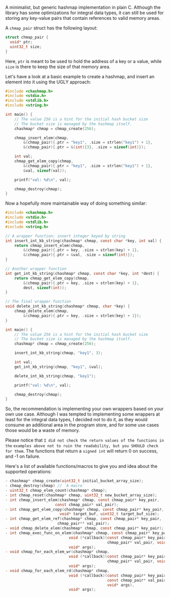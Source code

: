 A minimalist, but generic hashmap implementation in plain C. Although the
library has some optimizations for integral data types, it can still be used
for storing any key-value pairs that contain references to valid memory areas.

A `chmap_pair` struct has the following layout:
```c
struct chmap_pair {
  void* ptr;
  uint32_t size;
}
```

Here, `ptr` is meant to be used to hold the address of a key or a value, while
`size` is there to keep the size of that memory area.

Let's have a look at a basic example to create a hashmap, and insert an element
into it using the UGLY approach:

```c
#include <chashmap.h>
#include <stdio.h>
#include <stdlib.h>
#include <string.h>

int main() {
    // The value 256 is a hint for the initial hash bucket size
    // The bucket size is managed by the hashmap itself.
	chashmap* chmap = chmap_create(256);

	chmap_insert_elem(chmap,
		&(chmap_pair){.ptr = "key1", .size = strlen("key1") + 1},
		&(chmap_pair){.ptr = &(int){3}, .size = sizeof(int)});

	int val;
	chmap_get_elem_copy(chmap,
		&(chmap_pair){.ptr = "key1", .size = strlen("key1") + 1},
		&val, sizeof(val));

	printf("val: %d\n", val);

	chmap_destroy(chmap);
}
```

Now a hopefully more maintainable way of doing something similar:

```c
#include <chashmap.h>
#include <stdio.h>
#include <stdlib.h>
#include <string.h>

// A wrapper function: insert integer keyed by string
int insert_int_kb_string(chashmap* chmap, const char *key, int val) {
    return chmap_insert_elem(chmap,
        &(chmap_pair){.ptr = key, .size = strlen(key) + 1},
        &(chmap_pair){.ptr = &val, .size = sizeof(int)});
}

// Another wrapper function
int get_int_kb_string(chashmap* chmap, const char *key, int *dest) {
    return chmap_get_elem_copy(chmap,
		&(chmap_pair){.ptr = key, .size = strlen(key) + 1},
		dest, sizeof(int));
}

// The final wrapper function
void delete_int_kb_string(chashmap* chmap, char *key) {
    chmap_delete_elem(chmap,
		&(chmap_pair){.ptr = key, .size = strlen(key) + 1});
}

int main() {
    // The value 256 is a hint for the initial hash bucket size
    // The bucket size is managed by the hashmap itself.
	chashmap* chmap = chmap_create(256);

	insert_int_kb_string(chmap, "key1", 3);

	int val;
    get_int_kb_string(chmap, "key1", &val);

	delete_int_kb_string(chmap, "key1");

	printf("val: %d\n", val);

	chmap_destroy(chmap);
}
```

So, the recommendation is implementing your own wrappers based on your own use
case. Although I was tempted to implementing some wrappers at least for the
integral data types, I decided not to do it, as they would consume an additional
area in the program store, and for some use cases those would be a waste of
memory.

Please notice that `I did not check the return values of the functions in the`
`examples above not to ruin the readability, but you SHOULD check for them`. The
functions that return a `signed int` will return 0 on success, and -1 on
failure.

Here's a list of available functions/macros to give you and idea about the
supported operations:

```c
- chashmap* chmap_create(uint32_t initial_bucket_array_size);
- chmap_destroy(chmap) // `A macro`
- uint32_t chmap_elem_count(chashmap* chmap);
- int chmap_reset(chashmap* chmap, uint32_t new_bucket_array_size);
- int chmap_insert_elem(chashmap* chmap, const chmap_pair* key_pair,
                      const chmap_pair* val_pair);
- int chmap_get_elem_copy(chashmap* chmap, const chmap_pair* key_pair,
                        void* target_buf, uint32_t target_buf_size);
- int chmap_get_elem_ref(chashmap* chmap, const chmap_pair* key_pair,
                       chmap_pair** val_pair);
- void chmap_delete_elem(chashmap* chmap, const chmap_pair* key_pair);
- int chmap_exec_func_on_elem(chashmap* chmap, const chmap_pair* key_pair,
                            void (*callback)(const chmap_pair* key_pair,
                                             chmap_pair* val_pair, void* args),
                            void* args);
- void chmap_for_each_elem_wr(chashmap* chmap,
                            void (*callback)(const chmap_pair* key_pair,
                                             chmap_pair* val_pair, void* args),
                            void* args);
- void chmap_for_each_elem_rd(chashmap* chmap,
                            void (*callback)(const chmap_pair* key_pair,
                                             const chmap_pair* val_pair,
                                             void* args),
                            void* args);
```

